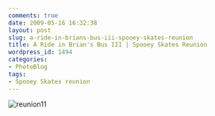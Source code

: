 ```yaml
---
comments: true
date: 2009-05-16 16:32:38
layout: post
slug: a-ride-in-brians-bus-iii-spooey-skates-reunion
title: A Ride in Brian's Bus III | Spooey Skates Reunion
wordpress_id: 1494
categories:
- PhotoBlog
tags:
- Spooey Skates reunion
---
```


![reunion11](http://ryanfitzer.com/main/wp-content/uploads/2009/05/reunion11.jpg)
